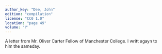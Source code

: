 ```yaml
---
author_key: "Dee, John"
edition: "compilation"
license: "CC0 1.0"
location: "page 49"
volume: "Ⅰ"
---
```

A letter from Mr. Oliver Carter Fellow of Manchester College. I writt agayn to
him the sameday.
